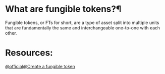 # What are fungible tokens?¶

Fungible tokens, or FTs for short, are a type of asset split into multiple units that are fundamentally the same and interchangeable one-to-one with each other.


# Resources: 
[@official@Create a fungible token](https://developer.algorand.org/docs/get-started/tokenization/ft/)


